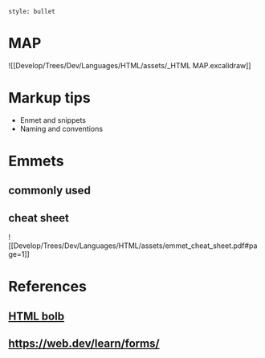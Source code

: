 ```toc
style: bullet
```


# MAP
![[Develop/Trees/Dev/Languages/HTML/assets/_HTML MAP.excalidraw]]

# Markup tips
- Enmet and snippets
- Naming and conventions

# Emmets
## commonly used
## cheat sheet
![[Develop/Trees/Dev/Languages/HTML/assets/emmet_cheat_sheet.pdf#page=1]]

# References
## [HTML bolb](https://developer.mozilla.org/ko/docs/Web/API/Blob)
## https://web.dev/learn/forms/
